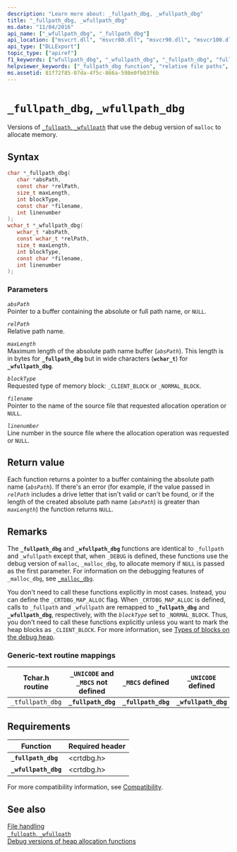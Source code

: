 ```yaml
---
description: "Learn more about: _fullpath_dbg, _wfullpath_dbg"
title: "_fullpath_dbg, _wfullpath_dbg"
ms.date: "11/04/2016"
api_name: ["_wfullpath_dbg", "_fullpath_dbg"]
api_location: ["msvcrt.dll", "msvcr80.dll", "msvcr90.dll", "msvcr100.dll", "msvcr100_clr0400.dll", "msvcr110.dll", "msvcr110_clr0400.dll", "msvcr120.dll", "msvcr120_clr0400.dll", "ucrtbase.dll"]
api_type: ["DLLExport"]
topic_type: ["apiref"]
f1_keywords: ["wfullpath_dbg", "_wfullpath_dbg", "_fullpath_dbg", "fullpath_dbg"]
helpviewer_keywords: ["_fullpath_dbg function", "relative file paths", "absolute paths", "fullpath_dbg function", "_wfullpath_dbg function", "wfullpath_dbg function"]
ms.assetid: 81f72f85-07da-4f5c-866a-598e0fb03f6b
---
```

# `_fullpath_dbg`, `_wfullpath_dbg`

Versions of [`_fullpath`, `_wfullpath`](fullpath-wfullpath.md) that use the debug version of `malloc` to allocate memory.

## Syntax

```C
char *_fullpath_dbg(
   char *absPath,
   const char *relPath,
   size_t maxLength,
   int blockType,
   const char *filename,
   int linenumber
);
wchar_t *_wfullpath_dbg(
   wchar_t *absPath,
   const wchar_t *relPath,
   size_t maxLength,
   int blockType,
   const char *filename,
   int linenumber
);
```

### Parameters

*`absPath`*\
Pointer to a buffer containing the absolute or full path name, or `NULL`.

*`relPath`*\
Relative path name.

*`maxLength`*\
Maximum length of the absolute path name buffer (*`absPath`*). This length is in bytes for **`_fullpath_dbg`** but in wide characters (**`wchar_t`**) for **`_wfullpath_dbg`**.

*`blockType`*\
Requested type of memory block: `_CLIENT_BLOCK` or `_NORMAL_BLOCK`.

*`filename`*\
Pointer to the name of the source file that requested allocation operation or `NULL`.

*`linenumber`*\
Line number in the source file where the allocation operation was requested or `NULL`.

## Return value

Each function returns a pointer to a buffer containing the absolute path name (*`absPath`*). If there's an error (for example, if the value passed in *`relPath`* includes a drive letter that isn't valid or can't be found, or if the length of the created absolute path name (*`absPath`*) is greater than *`maxLength`*) the function returns `NULL`.

## Remarks

The **`_fullpath_dbg`** and **`_wfullpath_dbg`** functions are identical to `_fullpath` and `_wfullpath` except that, when `_DEBUG` is defined, these functions use the debug version of `malloc`, `_malloc_dbg`, to allocate memory if `NULL` is passed as the first parameter. For information on the debugging features of `_malloc_dbg`, see [`_malloc_dbg`](malloc-dbg.md).

You don't need to call these functions explicitly in most cases. Instead, you can define the `_CRTDBG_MAP_ALLOC` flag. When `_CRTDBG_MAP_ALLOC` is defined, calls to `_fullpath` and `_wfullpath` are remapped to **`_fullpath_dbg`** and **`_wfullpath_dbg`**, respectively, with the *`blockType`* set to `_NORMAL_BLOCK`. Thus, you don't need to call these functions explicitly unless you want to mark the heap blocks as `_CLIENT_BLOCK`. For more information, see [Types of blocks on the debug heap](/visualstudio/debugger/crt-debug-heap-details).

### Generic-text routine mappings

| Tchar.h routine | `_UNICODE` and `_MBCS` not defined | `_MBCS` defined | `_UNICODE` defined |
|---|---|---|---|
| `_tfullpath_dbg` | **`_fullpath_dbg`** | **`_fullpath_dbg`** | **`_wfullpath_dbg`** |

## Requirements

| Function | Required header |
|---|---|
| **`_fullpath_dbg`** | \<crtdbg.h> |
| **`_wfullpath_dbg`** | \<crtdbg.h> |

For more compatibility information, see [Compatibility](../compatibility.md).

## See also

[File handling](../file-handling.md)\
[`_fullpath`, `_wfullpath`](fullpath-wfullpath.md)\
[Debug versions of heap allocation functions](/visualstudio/debugger/debug-versions-of-heap-allocation-functions)
